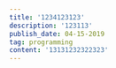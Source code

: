 ```yaml
---
title: '1234123123'
description: '123113'
publish_date: 04-15-2019
tag: programming
content: '13131232322323'
---
```


